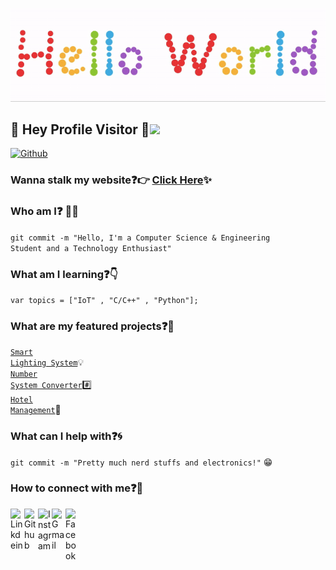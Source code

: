 <p align="center">
  <img src="https://github.com/ansh-trehan/ansh-trehan/blob/master/readme.gif">
</p>
 
## :rainbow: Hey Profile Visitor :eyes:<img src="https://raw.githubusercontent.com/iampavangandhi/iampavangandhi/master/gifs/Hi.gif" width="30px">
[![Github](https://img.shields.io/github/last-commit/Ansh-Trehan/Ansh-Trehan)](https://github.com/Ansh-Trehan/Ansh-Trehan)

### Wanna stalk my website:question::point_right: [Click Here](https://ansh-trehan.github.io/):sparkles:

### Who am I:question: :technologist:
<code>git commit -m "Hello, I'm a Computer Science & Engineering Student and a Technology Enthusiast"</code>
  
### What am I learning:question::point_down:	
<code>var topics = ["IoT" , "C/C++" , "Python"];</code>

### What are my featured projects:question::rocket:
<code>[Smart Lighting System](https://github.com/ansh-trehan/Smart-Lighting-System)</code>:bulb:     
<code>[Number System Converter](https://github.com/ansh-trehan/Number-System-Converter)</code>:hash:  
<code>[Hotel Management](https://github.com/ansh-trehan/Hotel-Management-System)</code>:hotel:     

### What can I help with:question::cyclone:
<code>git commit -m "Pretty much nerd stuffs and electronics!"</code> :grin:

### How to connect with me:question::email:
<a href="https://www.linkedin.com/in/AnshTrehan/">
  <img align="left" alt="Linkdein" width="22px" src="https://cdn.jsdelivr.net/npm/simple-icons@v3/icons/linkedin.svg" />
</a>
<a href="https://github.com/Ansh-Trehan/">
  <img align="left" alt="Github" width="22px" src="https://img.icons8.com/fluent/48/000000/github.png"/>
</a>
<a href="https://www.instagram.com/ansh.trehan/">
  <img align="left" alt="Instagram" width="22px" src="https://img.icons8.com/nolan/64/instagram-new.png"/>
</a>
<a href="mailto:anshtrehan@gmail.com">
  <img align="left" alt="Gmail" width="22px" src="https://img.icons8.com/fluent/48/000000/gmail.png"/>
</a>
<a href="https://www.facebook.com/AnshTrehan011">
  <img align="left" alt="Facebook" width="22px" src="https://img.icons8.com/android/24/000000/facebook.png"/>
</a>
